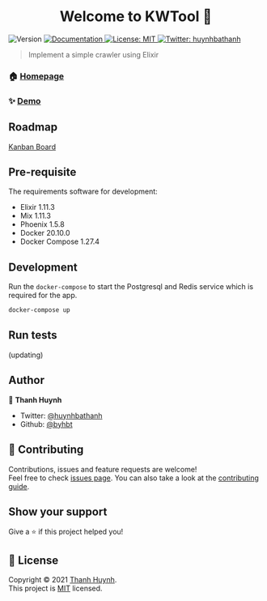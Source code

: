<h1 align="center">Welcome to KWTool 🦀 </h1>
<p>
  <img alt="Version" src="https://img.shields.io/badge/version-Beta-blue.svg?cacheSeconds=2592000" />
  <a href="https://github.com/byhbt/gokwtool/wiki" target="_blank">
    <img alt="Documentation" src="https://img.shields.io/badge/documentation-yes-brightgreen.svg" />
  </a>
  <a href="https://opensource.org/licenses/MIT" target="_blank">
    <img alt="License: MIT" src="https://img.shields.io/badge/License-MIT-yellow.svg" />
  </a>
  <a href="https://twitter.com/huynhbathanh" target="_blank">
    <img alt="Twitter: huynhbathanh" src="https://img.shields.io/twitter/follow/huynhbathanh.svg?style=social" />
  </a>
</p>

> Implement a simple crawler using Elixir

### 🏠 [Homepage](https://kw-tool.herokuapp.com)

### ✨ [Demo](https://kw-tool.herokuapp.com)

## Roadmap

[Kanban Board](https://github.com/byhbt/kwtool/projects/1)

## Pre-requisite

The requirements software for development:

- Elixir 1.11.3
- Mix 1.11.3
- Phoenix 1.5.8
- Docker 20.10.0
- Docker Compose 1.27.4

## Development

Run the `docker-compose` to start the Postgresql and Redis service which is required for the app.

```sh
docker-compose up
```

## Run tests

(updating)

## Author

👤 **Thanh Huynh**

* Twitter: [@huynhbathanh](https://twitter.com/huynhbathanh)
* Github: [@byhbt](https://github.com/byhbt)

## 🤝 Contributing

Contributions, issues and feature requests are welcome!<br />Feel free to check [issues page](https://github.com/byhbt/kwtool/issues). You can also take a look at the [contributing guide](https://github.com/byhbt/kwtool/wiki/Contribute).

## Show your support

Give a ⭐️ if this project helped you!

## 📝 License

Copyright © 2021 [Thanh Huynh](https://github.com/byhbt).<br />
This project is [MIT](https://opensource.org/licenses/MIT) licensed.
